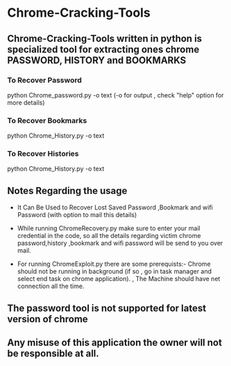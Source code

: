 # Chrome-Cracking-Tools

## Chrome-Cracking-Tools written in python is specialized tool for extracting ones chrome PASSWORD, HISTORY and BOOKMARKS

### To Recover Password

python Chrome_password.py -o text
(-o for output , check "help" option for more details)

### To Recover Bookmarks

python Chrome_History.py -o text

### To Recover Histories

python Chrome_History.py -o text

## Notes Regarding the usage

-    It Can Be Used to Recover Lost Saved Password ,Bookmark and wifi Password (with option to mail this details)

-    While running ChromeRecovery.py make sure to enter your mail credential in the code, so all the details regarding victim chrome password,history ,bookmark and wifi password will be send to you over mail.

-    For running ChromeExploit.py there are some prerequists:-
     Chrome should not be running in background (if so , go in task manager and select end task on chrome application).
     , The Machine should have net connection all the time.

## The password tool is not supported for latest version of chrome

## Any misuse of this application the owner will not be responsible at all.
